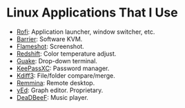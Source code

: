 # Linux Applications That I Use

- [Rofi](https://github.com/davatorium/rofi): Application launcher, window switcher, etc.
- [Barrier](https://github.com/debauchee/barrier): Software KVM.
- [Flameshot](https://github.com/flameshot-org/flameshot): Screenshot.
- [Redshift](https://github.com/jonls/redshift): Color temperature adjust.
- [Guake](https://github.com/Guake/guake): Drop-down terminal.
- [KeePassXC](https://github.com/keepassxreboot/keepassxc): Password manager.
- [Kdiff3](https://github.com/KDE/kdiff3): File/folder compare/merge.
- [Remmina](https://gitlab.com/Remmina/Remmina): Remote desktop.
- [yEd](https://www.yworks.com/products/yed): Graph editor. Proprietary.
- [DeaDBeeF](https://github.com/DeaDBeeF-Player/deadbeef): Music player.

